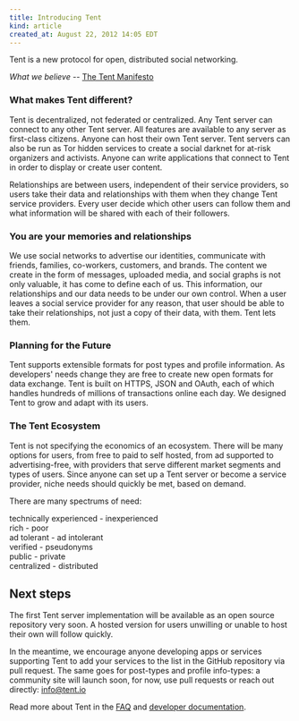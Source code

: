 ```yaml
---
title: Introducing Tent
kind: article
created_at: August 22, 2012 14:05 EDT
---
```


Tent is a new protocol for open, distributed social networking.

*What we believe* -- [The Tent Manifesto](/blog/the-tent-manifesto)

### What makes Tent different?

Tent is decentralized, not federated or centralized. Any Tent server can connect
to any other Tent server. All features are available to any server as
first-class citizens. Anyone can host their own Tent server. Tent servers can
also be run as Tor hidden services to create a social darknet for at-risk
organizers and activists. Anyone can write applications that connect to Tent in
order to display or create user content.

Relationships are between users, independent of their service providers, so
users take their data and relationships with them when they change Tent service
providers. Every user decide which other users can follow them and what
information will be shared with each of their followers.

### You are your memories and relationships

We use social networks to advertise our identities, communicate with friends,
families, co-workers, customers, and brands. The content we create in the form
of messages, uploaded media, and social graphs is not only valuable, it has come
to define each of us. This information, our relationships and our data needs to
be under our own control. When a user leaves a social service provider for any
reason, that user should be able to take their relationships, not just a copy of
their data, with them. Tent lets them.


### Planning for the Future

Tent supports extensible formats for post types and profile information. As
developers' needs change they are free to create new open formats for data
exchange. Tent is built on HTTPS, JSON and OAuth, each of which handles hundreds
of millions of transactions online each day. We designed Tent to grow and adapt
with its users.


### The Tent Ecosystem

Tent is not specifying the economics of an ecosystem. There will be many options
for users, from free to paid to self hosted, from ad supported to
advertising-free, with providers that serve different market segments and
types of users. Since anyone can set up a Tent server or become a service
provider, niche needs should quickly be met, based on demand.

There are many spectrums of need:

technically experienced - inexperienced<br>
rich - poor<br>
ad tolerant - ad intolerant<br>
verified - pseudonyms<br>
public - private<br>
centralized - distributed<br>

## Next steps

The first Tent server implementation will be available as an open source
repository very soon. A hosted version for users unwilling or unable to host
their own will follow quickly.

In the meantime, we encourage anyone developing apps or services supporting Tent
to add your services to the list in the GitHub repository via pull request. The
same goes for post-types and profile info-types: a community site will launch
soon, for now, use pull requests or reach out directly: info@tent.io

Read more about Tent in the [FAQ](http://tent.io) and [developer documentation](/docs/).
